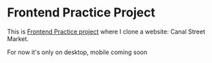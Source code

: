 # Frontend Practice Project
This is [Frontend Practice project](https://www.frontendpractice.com/projects/canal-street-market) where I clone a website: Canal Street Market.

For now it's only on desktop, mobile coming soon
